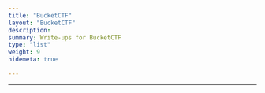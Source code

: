 ```yaml
---
title: "BucketCTF"
layout: "BucketCTF"
description: 
summary: Write-ups for BucketCTF
type: "list"
weight: 9
hidemeta: true

---
```


---
